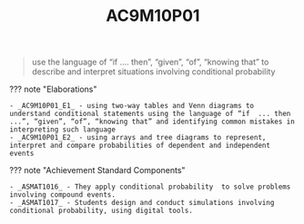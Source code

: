 ﻿---
backlinks:
- title: Learning Areas
  url: /memex/sense/Teaching/Curriculum/v9/v9-learning-areas.html
tags: australian-curriculum
title: AC9M10P01
type: note
---
> use the language of “if .... then”, “given”, “of”, “knowing that” to describe and interpret situations involving conditional probability

??? note "Elaborations"

	- _AC9M10P01_E1_ - using two-way tables and Venn diagrams to understand conditional statements using the language of “if  ... then ...”, “given”, “of”, “knowing that” and identifying common mistakes in interpreting such language
	- _AC9M10P01_E2_ - using arrays and tree diagrams to represent, interpret and compare probabilities of dependent and independent events
??? note "Achievement Standard Components"

	- _ASMAT1016_ - They apply conditional probability  to solve problems involving compound events.
	- _ASMAT1017_ - Students design and conduct simulations involving conditional probability, using digital tools.